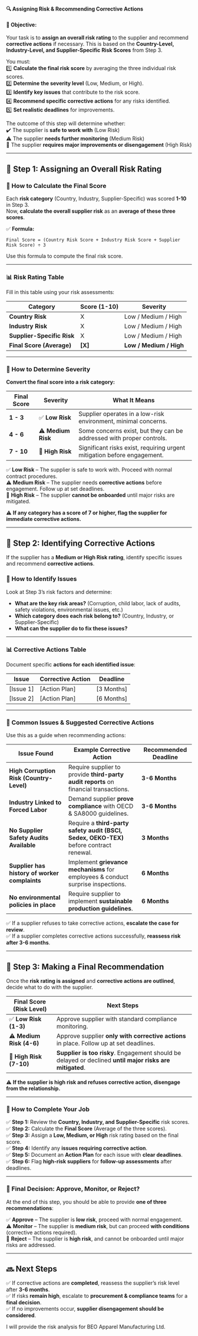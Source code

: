 **🔍 Assigning Risk & Recommending Corrective Actions**  

#### **🎯 Objective:**  
Your task is to **assign an overall risk rating** to the supplier and recommend **corrective actions** if necessary. This is based on the **Country-Level, Industry-Level, and Supplier-Specific Risk Scores** from Step 3.  

You must:  
1️⃣ **Calculate the final risk score** by averaging the three individual risk scores.  
2️⃣ **Determine the severity level** (Low, Medium, or High).  
3️⃣ **Identify key issues** that contribute to the risk score.  
4️⃣ **Recommend specific corrective actions** for any risks identified.  
5️⃣ **Set realistic deadlines** for improvements.  

The outcome of this step will determine whether:  
✔️ The supplier is **safe to work with** (Low Risk)  
⚠️ The supplier **needs further monitoring** (Medium Risk)  
🚨 The supplier **requires major improvements or disengagement** (High Risk)  

---

## **🔹 Step 1: Assigning an Overall Risk Rating**  

### **📌 How to Calculate the Final Score**  
Each **risk category** (Country, Industry, Supplier-Specific) was scored **1-10** in Step 3.  
Now, **calculate the overall supplier risk** as an **average of these three scores**.  

✅ **Formula:**  
```
Final Score = (Country Risk Score + Industry Risk Score + Supplier Risk Score) ÷ 3
```
Use this formula to compute the final risk score.  

---

### **📊 Risk Rating Table**  
Fill in this table using your risk assessments:  

| **Category** | **Score (1-10)** | **Severity** |
|-------------|----------------|-------------|
| **Country Risk** | X | Low / Medium / High |
| **Industry Risk** | X | Low / Medium / High |
| **Supplier-Specific Risk** | X | Low / Medium / High |
| **Final Score (Average)** | **[X]** | **Low / Medium / High** |

---

### **📌 How to Determine Severity**
**Convert the final score into a risk category:**  

| **Final Score** | **Severity** | **What It Means** |
|---------------|------------|----------------|
| **1 - 3** | ✅ **Low Risk** | Supplier operates in a low-risk environment, minimal concerns. |
| **4 - 6** | ⚠️ **Medium Risk** | Some concerns exist, but they can be addressed with proper controls. |
| **7 - 10** | 🚨 **High Risk** | Significant risks exist, requiring urgent mitigation before engagement. |

✅ **Low Risk** – The supplier is safe to work with. Proceed with normal contract procedures.  
⚠️ **Medium Risk** – The supplier needs **corrective actions** before engagement. Follow up at set deadlines.  
🚨 **High Risk** – The supplier **cannot be onboarded** until major risks are mitigated.  

⚠️ **If any category has a score of 7 or higher, flag the supplier for immediate corrective actions.**  

---

## **🔹 Step 2: Identifying Corrective Actions**  
If the supplier has a **Medium or High Risk rating**, identify specific issues and recommend **corrective actions**.  

### **📌 How to Identify Issues**  
Look at Step 3’s risk factors and determine:  
- **What are the key risk areas?** (Corruption, child labor, lack of audits, safety violations, environmental issues, etc.)  
- **Which category does each risk belong to?** (Country, Industry, or Supplier-Specific)  
- **What can the supplier do to fix these issues?**  

---

### **📊 Corrective Actions Table**  
Document specific **actions for each identified issue**:  

| **Issue** | **Corrective Action** | **Deadline** |
|-----------|----------------------|-------------|
| [Issue 1] | [Action Plan] | [3 Months] |
| [Issue 2] | [Action Plan] | [6 Months] |

---

### **📌 Common Issues & Suggested Corrective Actions**
Use this as a guide when recommending actions:  

| **Issue Found** | **Example Corrective Action** | **Recommended Deadline** |
|----------------|------------------------------|-------------------------|
| **High Corruption Risk (Country-Level)** | Require supplier to provide **third-party audit reports** on financial transactions. | **3-6 Months** |
| **Industry Linked to Forced Labor** | Demand supplier **prove compliance** with OECD & SA8000 guidelines. | **3-6 Months** |
| **No Supplier Safety Audits Available** | Require a **third-party safety audit (BSCI, Sedex, OEKO-TEX)** before contract renewal. | **3 Months** |
| **Supplier has history of worker complaints** | Implement **grievance mechanisms** for employees & conduct surprise inspections. | **6 Months** |
| **No environmental policies in place** | Require supplier to implement **sustainable production guidelines**. | **6 Months** |

✅ If a supplier refuses to take corrective actions, **escalate the case for review**.  
✅ If a supplier completes corrective actions successfully, **reassess risk after 3-6 months**.  

---

## **🔹 Step 3: Making a Final Recommendation**  
Once the **risk rating is assigned** and **corrective actions are outlined**, decide what to do with the supplier.  

| **Final Score (Risk Level)** | **Next Steps** |
|----------------------------|---------------|
| ✅ **Low Risk (1-3)** | Approve supplier with standard compliance monitoring. |
| ⚠️ **Medium Risk (4-6)** | Approve supplier **only with corrective actions** in place. Follow up at set deadlines. |
| 🚨 **High Risk (7-10)** | **Supplier is too risky**. Engagement should be delayed or declined **until major risks are mitigated**. |

⚠️ **If the supplier is high risk and refuses corrective action, disengage from the relationship.**  

---

### **📌 How to Complete Your Job**
✅ **Step 1:** Review the **Country, Industry, and Supplier-Specific** risk scores.  
✅ **Step 2:** Calculate the **Final Score** (Average of the three scores).  
✅ **Step 3:** Assign a **Low, Medium, or High** risk rating based on the final score.  
✅ **Step 4:** Identify any **issues requiring corrective action**.  
✅ **Step 5:** Document an **Action Plan** for each issue with **clear deadlines**.  
✅ **Step 6:** Flag **high-risk suppliers** for **follow-up assessments** after deadlines.  

---

### **🚀 Final Decision: Approve, Monitor, or Reject?**  
At the end of this step, you should be able to provide **one of three recommendations**:  

✅ **Approve** – The supplier is **low risk**, proceed with normal engagement.  
⚠️ **Monitor** – The supplier is **medium risk**, but can proceed **with conditions** (corrective actions required).  
🚨 **Reject** – The supplier is **high risk**, and cannot be onboarded until major risks are addressed.  

---

## **🔜 Next Steps**
✅ If corrective actions are **completed**, reassess the supplier’s risk level after **3-6 months**.  
✅ If risks **remain high**, escalate to **procurement & compliance teams** for a **final decision**.  
✅ If no improvements occur, **supplier disengagement should be considered**.  

I will provide the risk analysis for BEO Apparel Manufacturing Ltd.




